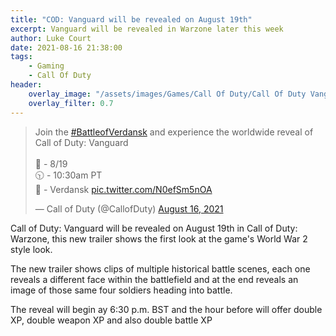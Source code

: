 ```yaml
---
title: "COD: Vanguard will be revealed on August 19th"
excerpt: Vanguard will be revealed in Warzone later this week
author: Luke Court
date: 2021-08-16 21:38:00
tags:
    - Gaming
    - Call Of Duty
header:
    overlay_image: "/assets/images/Games/Call Of Duty/Call Of Duty Vanguard Teaser.png"
    overlay_filter: 0.7
---
```


<blockquote class="twitter-tweet" data-theme="dark"><p lang="en" dir="ltr">Join the <a href="https://twitter.com/hashtag/BattleofVerdansk?src=hash&amp;ref_src=twsrc%5Etfw">#BattleofVerdansk</a> and experience the worldwide reveal of Call of Duty: Vanguard<br><br>📅 - 8/19<br>🕥 - 10:30am PT<br>📍 - Verdansk <a href="https://t.co/N0efSm5nOA">pic.twitter.com/N0efSm5nOA</a></p>&mdash; Call of Duty (@CallofDuty) <a href="https://twitter.com/CallofDuty/status/1427314697485754390?ref_src=twsrc%5Etfw">August 16, 2021</a></blockquote> <script async src="https://platform.twitter.com/widgets.js" charset="utf-8"></script>

Call of Duty: Vanguard will be revealed on August 19th in Call of Duty: Warzone, this new trailer shows the first look at the game's World War 2 style look. 

The new trailer shows clips of multiple historical battle scenes, each one reveals a different face within the battlefield and at the end reveals an image of those same four soldiers heading into battle.

The reveal will begin ay 6:30 p.m. BST and the hour before will offer double XP, double weapon XP and also double battle XP
